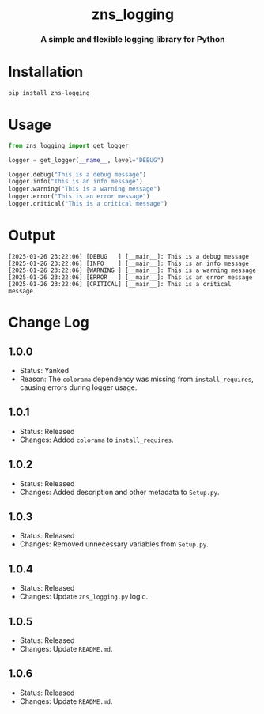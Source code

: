 <h1 align="center">zns_logging</h1>

<h3 align="center">A simple and flexible logging library for Python</h3>

# Installation

```bash
pip install zns-logging
```

# Usage

```python
from zns_logging import get_logger

logger = get_logger(__name__, level="DEBUG")

logger.debug("This is a debug message")
logger.info("This is an info message")
logger.warning("This is a warning message")
logger.error("This is an error message")
logger.critical("This is a critical message")
```

# Output

```
[2025-01-26 23:22:06] [DEBUG   ] [__main__]: This is a debug message
[2025-01-26 23:22:06] [INFO    ] [__main__]: This is an info message
[2025-01-26 23:22:06] [WARNING ] [__main__]: This is a warning message
[2025-01-26 23:22:06] [ERROR   ] [__main__]: This is an error message
[2025-01-26 23:22:06] [CRITICAL] [__main__]: This is a critical message
```

# Change Log

## 1.0.0
- Status: Yanked
- Reason: The `colorama` dependency was missing from `install_requires`, causing errors during logger usage.

## 1.0.1
- Status: Released
- Changes: Added `colorama` to `install_requires`.

## 1.0.2
- Status: Released
- Changes: Added description and other metadata to `Setup.py`.

## 1.0.3
- Status: Released
- Changes: Removed unnecessary variables from `Setup.py`.

## 1.0.4
- Status: Released
- Changes: Update `zns_logging.py` logic.

## 1.0.5
- Status: Released
- Changes: Update `README.md`.

## 1.0.6
- Status: Released
- Changes: Update `README.md`.
